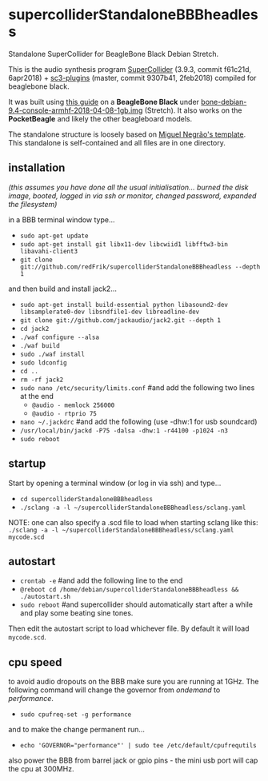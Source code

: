 # supercolliderStandaloneBBBheadless
Standalone SuperCollider for BeagleBone Black Debian Stretch.

This is the audio synthesis program [SuperCollider](http://github.com/supercollider/supercollider) (3.9.3, commit f61c21d, 6apr2018) + [sc3-plugins](https://github.com/supercollider/sc3-plugins) (master, commit 9307b41, 2feb2018) compiled for beaglebone black.

It was built using [this guide](http://supercollider.github.io/development/building-beagleboneblack) on a **BeagleBone Black** under [bone-debian-9.4-console-armhf-2018-04-08-1gb.img](https://elinux.org/Beagleboard:BeagleBoneBlack_Debian#Stretch_Snapshot_console) (Stretch). It also works on the **PocketBeagle** and likely the other beagleboard models.

The standalone structure is loosely based on [Miguel Negrão's template](https://github.com/miguel-negrao/scStandalone). This standalone is self-contained and all files are in one directory.

installation
--

_(this assumes you have done all the usual initialisation... burned the disk image, booted, logged in via ssh or monitor, changed password, expanded the filesystem)_

in a BBB terminal window type...

* `sudo apt-get update`
* `sudo apt-get install git libx11-dev libcwiid1 libfftw3-bin libavahi-client3`
* `git clone git://github.com/redFrik/supercolliderStandaloneBBBheadless --depth 1`

and then build and install jack2...

* `sudo apt-get install build-essential python libasound2-dev libsamplerate0-dev libsndfile1-dev libreadline-dev`
* `git clone git://github.com/jackaudio/jack2.git --depth 1`
* `cd jack2`
* `./waf configure --alsa`
* `./waf build`
* `sudo ./waf install`
* `sudo ldconfig`
* `cd ..`
* `rm -rf jack2`
* `sudo nano /etc/security/limits.conf` #and add the following two lines at the end
  * `@audio - memlock 256000`
  * `@audio - rtprio 75`
* `nano ~/.jackdrc` #and add the following (use -dhw:1 for usb soundcard)
* `/usr/local/bin/jackd -P75 -dalsa -dhw:1 -r44100 -p1024 -n3`
* `sudo reboot`

startup
--

Start by opening a terminal window (or log in via ssh) and type...

* `cd supercolliderStandaloneBBBheadless`
* `./sclang -a -l ~/supercolliderStandaloneBBBheadless/sclang.yaml`

NOTE: one can also specify a .scd file to load when starting sclang like this: `./sclang -a -l ~/supercolliderStandaloneBBBheadless/sclang.yaml mycode.scd`

autostart
--

* `crontab -e` #and add the following line to the end
* `@reboot cd /home/debian/supercolliderStandaloneBBBheadless && ./autostart.sh`
* `sudo reboot` #and supercollider should automatically start after a while and play some beating sine tones.

Then edit the autostart script to load whichever file. By default it will load `mycode.scd`.

cpu speed
--

to avoid audio dropouts on the BBB make sure you are running at 1GHz. The following command will change the governor from *ondemand* to *performance*.

* `sudo cpufreq-set -g performance`

and to make the change permanent run...

* `echo 'GOVERNOR="performance"' | sudo tee /etc/default/cpufrequtils`

also power the BBB from barrel jack or gpio pins - the mini usb port will cap the cpu at 300MHz.

